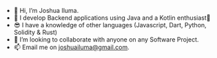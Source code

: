 - 👋 Hi, I’m Joshua Iluma.
- 👀 I develop Backend applications using Java and a Kotlin enthusiast🥳
- 😎 I have a knowledge of other languages (Javascript, Dart, Python, Solidity & Rust)
- 💞️ I’m looking to collaborate with anyone on any Software Project.
- 📫 Email me on joshuailuma@gmail.com.

<!---
Joshuailuma/Joshuailuma is a ✨ special ✨ repository because its `README.md` (this file) appears on your GitHub profile.
You can click the Preview link to take a look at your changes.
--->

